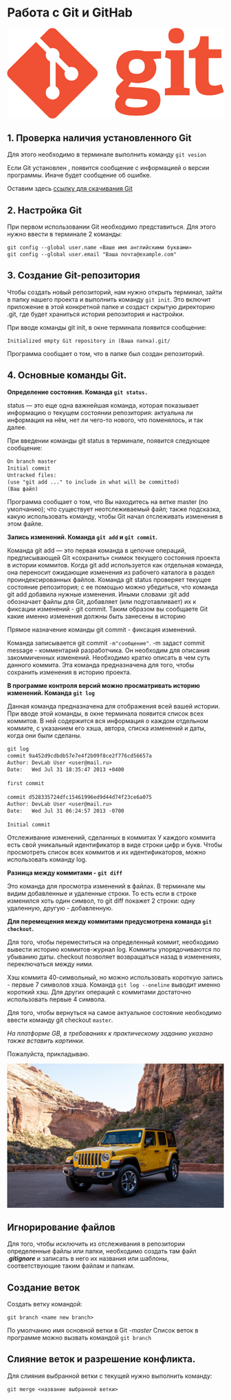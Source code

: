# Работа с Git и GitHab
![Logo](Git-Logo-1788C.png)

## 1. Проверка наличия установленного Git
Для этого необходимо в терминале выполнить команду  `git vesion`

Ecли Git установлен , появится сообщение с информацией о версии программы. Иначе будет сообщение об ошибке.

Оставим здесь [ссылку для скачивания Git](https://git-scm.com/downloads)
 

 ## 2. Настройка Git

 При первом использовании Git необходимо представиться.
Для этого нужно ввести в терминале 2 команды:
```
git config --global user.name «Ваше имя английскими буквами»
git config --global user.email "Ваша почта@example.com"
```
 
 ## 3. Создание Git-репозитория

 Чтобы создать новый репозиторий, нам нужно открыть терминал, зайти в папку нашего проекта и выполнить команду `git init`. Это включит приложение в этой конкретной папке и создаст скрытую директорию .git, где будет храниться история репозитория и настройки.

При вводе команды git init, в окне терминала появится сообщение: 
```
Initialized empty Git repository in (Ваша папка).git/ 
```

Программа сообщает о том, что в папке был создан репозиторий.

## 4. Основные команды Git.

 **Определение состояния. Команда `git status.`**

 status — это еще одна важнейшая команда, которая показывает информацию о текущем состоянии репозитория: актуальна ли информация на нём, нет ли чего-то нового, что поменялось, и так далее.

   При введении команды git status в терминале, появится следующее сообщение:

    On branch master
    Initial commit
    Untracked files:
    (use "git add ..." to include in what will be committed)
    (Ваш файл)

Программа сообщает о том, что Вы находитесь на ветке master (по умолчанию); что существует неотслеживаемый файл; также подсказка, какую использовать команду, чтобы Git начал отслеживать изменения в этом файле.

**Запись изменений. Команда `git add` и `git commit`.**

Команда git add — это первая команда в цепочке операций, предписывающей Git «сохранить» снимок текущего состояния проекта в истории коммитов. Когда git add используется как отдельная команда, она переносит ожидающие изменения из рабочего каталога в раздел проиндексированных файлов. Команда git status проверяет текущее состояние репозитория; с ее помощью можно убедиться, что команда git add добавила нужные изменения. Иными словами :git add обозначает  файлы для Git, добавляет (или подготавливает) их к фиксации изменений - git commit. Таким образом вы сообщаете Git какие именно изменения должны быть занесены в историю

Прямое назначение команды git commit - фиксация изменений. 

Команда записывается git commit `-m"сообщение"`. -m  задаст commit message - комментарий разработчика. Он необходим для описания закоммиченных изменений. Необходимо кратко описать в чем суть данного коммита. Эта команда предназначена для того, чтобы сохранить изменения в историю проекта.


**В программе контроля версий можно просматривать историю изменений. Команда `git log`**

Данная команда предназначена для отображения всей вашей истории.
При вводе этой команды, в окне терминала появится список всех коммитов. В ней содержится вся информация о каждом отдельном коммите, с указанием его хэша, автора, списка изменений и даты, когда они были сделаны. 

    git log
    commit 9a452d9cdbdb57e7e4f2b09f8ce2f776cd56657a
    Author: DevLab User <user@mail.ru>
    Date:   Wed Jul 31 18:35:47 2013 +0400
 
    first commit
 
    commit d528335724dfc15461996ed9d44d74f23ce6a075
    Author: DevLab User <user@mail.ru>
    Date:   Wed Jul 31 06:24:57 2013 -0700
 
    Initial commit

Отслеживание изменений, сделанных в коммитах
У каждого коммита есть свой уникальный идентификатор в виде строки цифр и букв. Чтобы просмотреть список всех коммитов и их идентификаторов, можно использовать команду log.

**Разница между коммитами - `git diff`**

Это команда для просмотра изменений в файлах. В терминале мы видим добавленные и удаленные строки. То есть если в строке изменился хоть один символ, то git diff покажет 2 строки: одну удаленную, другую - добавленную.

**Для перемещения между коммитами предусмотрена команда `git checkout`.**

Для того, чтобы переместиться на определенный коммит, необходимо вывести историю коммитов-журнал log. Kоммиты упорядочиваются по убыванию даты. сheckout позволяет возвращаться назад в изменениях, переключаться между ними.


Хэш коммита 40-символьный, но можно использовать короткую запись - первые 7 символов хэша. Команда `git log --oneline` выводит именно короткий хэш. Для других операций с коммитами достаточно использовать первые 4 символа.

Для того, чтобы вернуться на самое актуальное состояние необходимо ввести команду git checkout `master`.

_На платформе GB, в требованиях к практическому заданию указано также вставить картинки._

 Пожалуйста, прикладываю.
   
![машинка](Jeep.jpg)

## Игнорирование файлов

Для того, чтобы исключить из отслеживания в репозитории определенные файлы или папки, необходимо создать там файл .***gitignore*** и записать в него их названия или шаблоны, соответствующие таким файлам и папкам.

## Создание веток

Создать ветку командой:
```
git branch <name new branch>
```
По умолчанию имя основной ветки в Git -*master*
Список веток в программе можно вызвать командой `git branch`


## Слияние веток и разрешение конфликта.

Для слияния выбранной ветки с текущей нужно выполнить команду:
```
git merge <название выбранной ветки>
```


